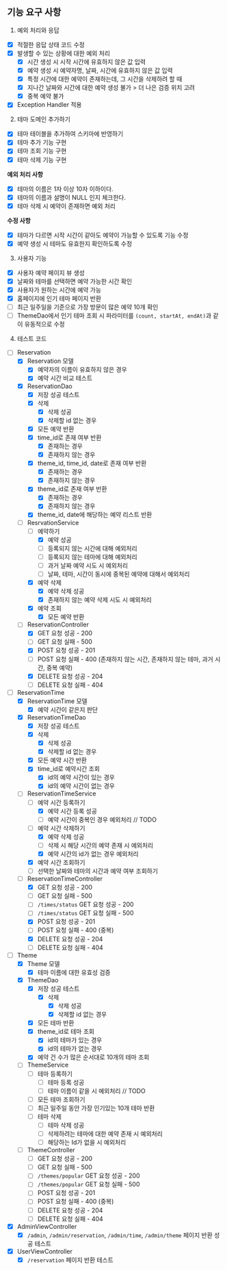 ## 기능 요구 사항

1. 예외 처리와 응답

- [X] 적절한 응답 상태 코드 수정
- [X] 발생할 수 있는 상황에 대한 예외 처리
    - [X] 시간 생성 시 시작 시간에 유효하지 않은 값 입력
    - [x] 예약 생성 시 예약자명, 날짜, 시간에 유효하지 않은 값 입력
    - [x] 특정 시간에 대한 예약이 존재하는데, 그 시간을 삭제하려 할 때
    - [X] 지나간 날짜와 시간에 대한 예약 생성 불가 > 더 나은 검증 위치 고려
    - [x] 중복 예약 불가
- [x] Exception Handler 적용

2. 테마 도메인 추가하기

- [x] 테마 테이블을 추가하여 스키마에 반영하기
- [x] 테마 추가 기능 구현
- [X] 테마 조회 기능 구현
- [x] 테마 삭제 기능 구현

**예외 처리 사항**

- [X] 테마의 이름은 1자 이상 10자 이하이다.
- [X] 테마의 이름과 설명이 NULL 인지 체크한다.
- [x] 테마 삭제 시 예약이 존재하면 예외 처리

**수정 사항**

- [x] 테마가 다르면 시작 시간이 같아도 예약이 가능할 수 있도록 기능 수정
- [x] 예약 생성 시 테마도 유효한지 확인하도록 수정

3. 사용자 기능

- [x] 사용자 예약 페이지 뷰 생성
- [x] 날짜와 테마를 선택하면 예약 가능한 시간 확인
- [x] 사용자가 원하는 시간에 예약 가능
- [x] 홈페이지에 인기 테마 페이지 반환
- [ ] 최근 일주일을 기준으로 가장 방문이 많은 예약 10개 확인
- [ ] ThemeDao에서 인기 테마 조회 시 파라미터를 `(count, startAt, endAt)`과 같이 유동적으로 수정

4. 테스트 코드

- [ ] Reservation
    - [x] Reservation 모델
        - [x] 예약자의 이름이 유효하지 않은 경우
        - [x] 예약 시간 비교 테스트
    - [x] ReservationDao
        - [x] 저장 성공 테스트
        - [x] 삭제
            - [x] 삭제 성공
            - [x] 삭제할 id 없는 경우
        - [x] 모든 예약 반환
        - [x] time_id로 존재 여부 반환
            - [x] 존재하는 경우
            - [x] 존재하지 않는 경우
        - [x] theme_id, time_id, date로 존재 여부 반환
            - [x] 존재하는 경우
            - [x] 존재하지 않는 경우
        - [x] theme_id로 존재 여부 반환
            - [x] 존재하는 경우
            - [x] 존재하지 않는 경우
        - [x] theme_id, date에 해당하는 예약 리스트 반환
    - [ ] ResrvationService
        - [ ] 예약하기
            - [x] 예약 성공
            - [ ] 등록되지 않는 시간에 대해 예외처리
            - [ ] 등록되지 않는 테마에 대해 예외처리
            - [ ] 과거 날짜 예약 시도 시 예외처리
            - [ ] 날짜, 테마, 시간이 동시에 중복된 예약에 대해서 예외처리
        - [x] 예약 삭제
            - [x] 예약 삭제 성공
            - [x] 존재하지 않는 예약 삭제 시도 시 예외처리
        - [x] 예약 조회
            - [x] 모든 예약 반환
    - [ ] ReservationController
        - [x] GET 요청 성공 - 200
        - [ ] GET 요청 실패 - 500
        - [x] POST 요청 성공 - 201
        - [ ] POST 요청 실패 - 400 (존재하지 않는 시간, 존재하지 않는 테마, 과거 시간, 중복 예약)
        - [x] DELETE 요청 성공 - 204
        - [ ] DELETE 요청 실패 - 404

- [ ] ReservationTime
    - [x] ReservationTime 모델
        - [x] 예약 시간이 같은지 판단
    - [x] ReservationTimeDao
        -[x] 저장 성공 테스트
        -[x] 삭제
            -[x] 삭제 성공
            -[x] 삭제할 id 없는 경우
        - [x] 모든 예약 시간 반환
        - [x] time_id로 예약시간 조회
            - [x] id의 예약 시간이 있는 경우
            - [x] id의 예약 시간이 없는 경우
    - [ ] ReservationTimeService
        - [ ] 예약 시간 등록하기
            - [x] 예약 시간 등록 성공
            - [ ] 예약 시간이 중복인 경우 예외처리 // TODO
        - [ ] 예약 시간 삭제하기
            - [x] 예약 삭제 성공
            - [ ] 삭제 시 해당 시간의 예약 존재 시 예외처리
            - [x] 예약 시간의 id가 없는 경우 예외처리
        - [x] 예약 시간 조회하기
        - [ ] 선택한 날짜와 테마의 시간과 예약 여부 조회하기
    - [ ] ReservationTimeController
        - [x] GET 요청 성공 - 200
        - [ ] GET 요청 실패 - 500
        - [ ] `/times/status` GET 요청 성공 - 200
        - [ ] `/times/status` GET 요청 실패 - 500
        - [x] POST 요청 성공 - 201
        - [ ] POST 요청 실패 - 400 (중복)
        - [x] DELETE 요청 성공 - 204
        - [ ] DELETE 요청 실패 - 404

- [ ] Theme
    - [x] Theme 모델
        - [x] 테마 이름에 대한 유효성 검증
    - [x] ThemeDao
        -[x] 저장 성공 테스트
            -[x] 삭제
                -[x] 삭제 성공
                -[x] 삭제할 id 없는 경우
        - [x] 모든 테마 반환
        - [x] theme_id로 테마 조회
            - [x] id의 테마가 있는 경우
            - [x] id의 테마가 없는 경우
        - [x] 예약 건 수가 많은 순서대로 10개의 테마 조회
    - [ ] ThemeService
        - [ ] 테마 등록하기
            - [ ] 테마 등록 성공
            - [ ] 테마 이름이 같을 시 예외처리 // TODO
        - [ ] 모든 테마 조회하기
        - [ ] 최근 일주일 동안 가장 인기있는 10개 테마 반환
        - [ ] 테마 삭제
            - [ ] 테마 삭제 성공
            - [ ] 삭제하려는 테마에 대한 예약 존재 시 예외처리
            - [ ] 해당하는 Id가 없을 시 예외처리
    - [ ] ThemeController
        - [ ] GET 요청 성공 - 200
        - [ ] GET 요청 실패 - 500
        - [ ] `/themes/popular` GET 요청 성공 - 200
        - [ ] `/themes/popular` GET 요청 실패 - 500
        - [ ] POST 요청 성공 - 201
        - [ ] POST 요청 실패 - 400 (중복)
        - [ ] DELETE 요청 성공 - 204
        - [ ] DELETE 요청 실패 - 404

- [x] AdminViewController
    - [x] `/admin`, `/admin/reservation`,  `/admin/time`, `/admin/theme` 페이지 반환 성공 테스트
- [x] UserViewController
    - [x] `/reservation` 페이지 반환 테스트
